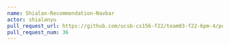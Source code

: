 ```yaml
---
name: Shialan-Recommendation-Navbar
actor: shialanyu
pull_request_url: https://github.com/ucsb-cs156-f22/team03-f22-6pm-4/pull/36
pull_request_num: 36
---
```

